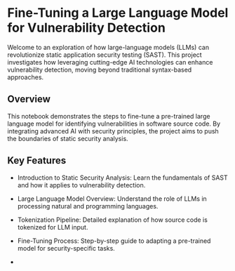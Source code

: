 # Fine-Tuning a Large Language Model for Vulnerability Detection

Welcome to an exploration of how large-language models (LLMs) can revolutionize static application security testing (SAST). This project investigates how leveraging cutting-edge AI technologies can enhance vulnerability detection, moving beyond traditional syntax-based approaches.

## Overview

This notebook demonstrates the steps to fine-tune a pre-trained large language model for identifying vulnerabilities in software source code. By integrating advanced AI with security principles, the project aims to push the boundaries of static security analysis.

## Key Features

* Introduction to Static Security Analysis: Learn the fundamentals of SAST and how it applies to vulnerability detection.

* Large Language Model Overview: Understand the role of LLMs in processing natural and programming languages.

* Tokenization Pipeline: Detailed explanation of how source code is tokenized for LLM input.

* Fine-Tuning Process: Step-by-step guide to adapting a pre-trained model for security-specific tasks.
* 
